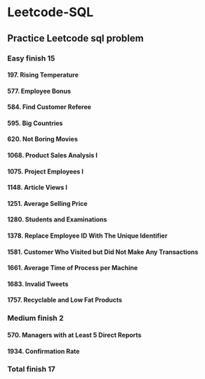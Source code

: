 # Leetcode-SQL
## Practice Leetcode sql problem

### Easy finish 15

#### 197. Rising Temperature
#### 577. Employee Bonus
#### 584. Find Customer Referee
#### 595. Big Countries
#### 620. Not Boring Movies
#### 1068. Product Sales Analysis I
#### 1075. Project Employees I
#### 1148. Article Views I
#### 1251. Average Selling Price
#### 1280. Students and Examinations
#### 1378. Replace Employee ID With The Unique Identifier
#### 1581. Customer Who Visited but Did Not Make Any Transactions
#### 1661. Average Time of Process per Machine
#### 1683. Invalid Tweets
#### 1757. Recyclable and Low Fat Products


### Medium finish 2

#### 570. Managers with at Least 5 Direct Reports
#### 1934. Confirmation Rate


### Total finish 17
